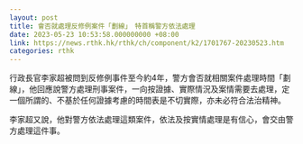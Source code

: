 ```yaml
---
layout: post
title: 會否就處理反修例案件「劃線」　特首稱警方依法處理
date: 2023-05-23 10:53:58.000000000 +08:00
link: https://news.rthk.hk/rthk/ch/component/k2/1701767-20230523.htm
categories: rthk
---
```


行政長官李家超被問到反修例事件至今約4年，警方會否就相關案件處理時間「劃線」，他回應說警方處理刑事案件，一向按證據、實際情況及案情需要去處理，定一個所謂的、不基於任何證據考慮的時間表是不切實際，亦未必符合法治精神。

李家超又說，他對警方依法處理這類案件，依法及按實情處理是有信心，會交由警方處理這件事。
